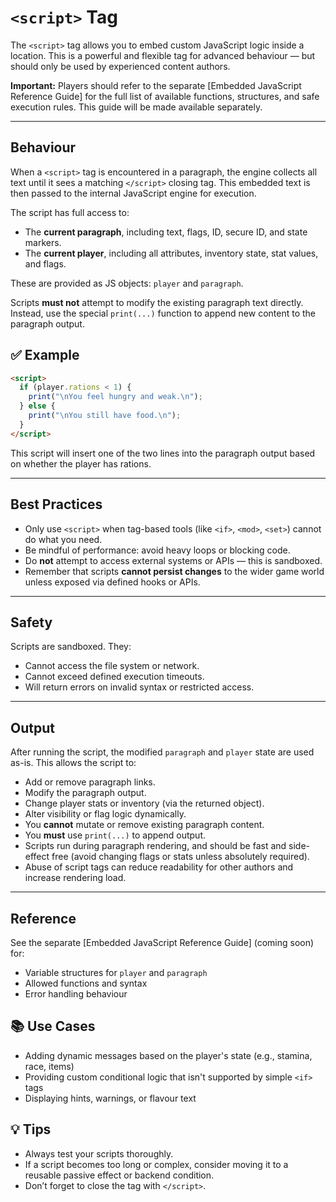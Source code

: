 
# `<script>` Tag

The `<script>` tag allows you to embed custom JavaScript logic inside a location. This is a powerful and flexible tag for advanced behaviour — but should only be used by experienced content authors.

**Important:** Players should refer to the separate [Embedded JavaScript Reference Guide] for the full list of available functions, structures, and safe execution rules. This guide will be made available separately.

---

## Behaviour

When a `<script>` tag is encountered in a paragraph, the engine collects all text until it sees a matching `</script>` closing tag. This embedded text is then passed to the internal JavaScript engine for execution.

The script has full access to:
- The **current paragraph**, including text, flags, ID, secure ID, and state markers.
- The **current player**, including all attributes, inventory state, stat values, and flags.

These are provided as JS objects: `player` and `paragraph`.

Scripts **must not** attempt to modify the existing paragraph text directly. Instead, use the special `print(...)` function to append new content to the paragraph output.

## ✅ Example

```html
<script>
  if (player.rations < 1) {
    print("\nYou feel hungry and weak.\n");
  } else {
    print("\nYou still have food.\n");
  }
</script>
```

This script will insert one of the two lines into the paragraph output based on whether the player has rations.


---

## Best Practices

- Only use `<script>` when tag-based tools (like `<if>`, `<mod>`, `<set>`) cannot do what you need.
- Be mindful of performance: avoid heavy loops or blocking code.
- Do **not** attempt to access external systems or APIs — this is sandboxed.
- Remember that scripts **cannot persist changes** to the wider game world unless exposed via defined hooks or APIs.

---

## Safety

Scripts are sandboxed. They:
- Cannot access the file system or network.
- Cannot exceed defined execution timeouts.
- Will return errors on invalid syntax or restricted access.

---

## Output

After running the script, the modified `paragraph` and `player` state are used as-is. This allows the script to:
- Add or remove paragraph links.
- Modify the paragraph output.
- Change player stats or inventory (via the returned object).
- Alter visibility or flag logic dynamically.
- You **cannot** mutate or remove existing paragraph content.
- You **must** use `print(...)` to append output.
- Scripts run during paragraph rendering, and should be fast and side-effect free (avoid changing flags or stats unless absolutely required).
- Abuse of script tags can reduce readability for other authors and increase rendering load.

---

## Reference

See the separate [Embedded JavaScript Reference Guide] (coming soon) for:
- Variable structures for `player` and `paragraph`
- Allowed functions and syntax
- Error handling behaviour

## 📚 Use Cases

- Adding dynamic messages based on the player's state (e.g., stamina, race, items)
- Providing custom conditional logic that isn't supported by simple `<if>` tags
- Displaying hints, warnings, or flavour text

## 💡 Tips

- Always test your scripts thoroughly.
- If a script becomes too long or complex, consider moving it to a reusable passive effect or backend condition.
- Don’t forget to close the tag with `</script>`.
